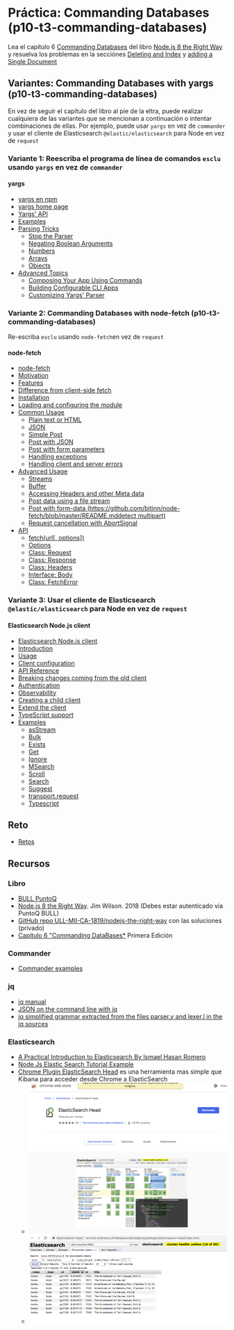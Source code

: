 # Práctica: Commanding Databases (p10-t3-commanding-databases)

Lea el capítulo 6 [Commanding Databases](https://proquest-safaribooksonline-com.accedys2.bbtk.ull.es/book/web-development/9781680505344/part-iidot-working-with-data/chp_databases_html)
del libro
[Node.js 8 the Right Way](https://proquest-safaribooksonline-com.accedys2.bbtk.ull.es/9781680505344)
y resuelva los problemas en la secciónes 
[Deleting and Index](https://proquest-safaribooksonline-com.accedys2.bbtk.ull.es/book/web-development/9781680505344/part-iidot-working-with-data/chp_databases_html#X2ludGVybmFsX0h0bWxWaWV3P3htbGlkPTk3ODE2ODA1MDUzNDQlMkZkMjRlMjA1OThfaHRtbCZxdWVyeT0=) y 
[adding a Single Document](https://proquest-safaribooksonline-com.accedys2.bbtk.ull.es/book/web-development/9781680505344/part-iidot-working-with-data/chp_databases_html#X2ludGVybmFsX0h0bWxWaWV3P3htbGlkPTk3ODE2ODA1MDUzNDQlMkZkMjRlMjA1OThfaHRtbCZxdWVyeT0=)

## Variantes: Commanding Databases with yargs (p10-t3-commanding-databases)

En vez de seguir el capítulo del libro al pie de la eltra, puede realizar cualquiera de las variantes que se mencionan a continuación o intentar combinaciones de ellas. 
Por ejemplo, puede usar `yargs` en vez de `commander` y usar el cliente de Elasticsearch `@elastic/elasticsearch` para Node en vez de `request`

### Variante 1: Reescriba el programa de línea de comandos `esclu` usando `yargs` en vez de `commander`

#### yargs

* [yargs en npm](https://www.npmjs.com/package/yargs)
* [yargs home page](https://yargs.js.org/)
* [Yargs' API](https://github.com/yargs/yargs/blob/master//docs/api.md)
* [Examples](https://github.com/yargs/yargs/blob/master//docs/examples.md)
* [Parsing Tricks](https://github.com/yargs/yargs/blob/master//docs/tricks.md)
  * [Stop the Parser](https://github.com/yargs/yargs/blob/master//docs/tricks.md#stop)
  * [Negating Boolean Arguments](https://github.com/yargs/yargs/blob/master//docs/tricks.md#negate)
  * [Numbers](https://github.com/yargs/yargs/blob/master//docs/tricks.md#numbers)
  * [Arrays](https://github.com/yargs/yargs/blob/master//docs/tricks.md#arrays)
  * [Objects](https://github.com/yargs/yargs/blob/master//docs/tricks.md#objects)
* [Advanced Topics](https://github.com/yargs/yargs/blob/master//docs/advanced.md)
  * [Composing Your App Using Commands](https://github.com/yargs/yargs/blob/master//docs/advanced.md#commands)
  * [Building Configurable CLI Apps](https://github.com/yargs/yargs/blob/master//docs/advanced.md#configuration)
  * [Customizing Yargs' Parser](https://github.com/yargs/yargs/blob/master//docs/advanced.md#customizing)

### Variante 2: Commanding Databases with node-fetch (p10-t3-commanding-databases)

Re-escriba `esclu` usando `node-fetch`en vez de `request`

#### node-fetch

* [node-fetch](https://www.npmjs.com/package/node-fetch)
* [Motivation](https://github.com/bitinn/node-fetch/blob/master/README.md#motivation)
* [Features](https://github.com/bitinn/node-fetch/blob/master/README.md#features)
* [Difference from client-side fetch](https://github.com/bitinn/node-fetch/blob/master/README.md#difference-from-client-side-fetch)
* [Installation](https://github.com/bitinn/node-fetch/blob/master/README.md#installation)
* [Loading and configuring the module](https://github.com/bitinn/node-fetch/blob/master/README.md#loading-and-configuring-the-module)
* [Common Usage](https://github.com/bitinn/node-fetch/blob/master/README.md#common-usage)
    * [Plain text or HTML](https://github.com/bitinn/node-fetch/blob/master/README.md#plain-text-or-html)
    * [JSON](https://github.com/bitinn/node-fetch/blob/master/README.md#json)
    * [Simple Post](https://github.com/bitinn/node-fetch/blob/master/README.md#simple-post)
    * [Post with JSON](https://github.com/bitinn/node-fetch/blob/master/README.md#post-with-json)
    * [Post with form parameters](https://github.com/bitinn/node-fetch/blob/master/README.md#post-with-form-parameters)
    * [Handling exceptions](https://github.com/bitinn/node-fetch/blob/master/README.md#handling-exceptions)
    * [Handling client and server errors](https://github.com/bitinn/node-fetch/blob/master/README.md#handling-client-and-server-errors)
* [Advanced Usage](https://github.com/bitinn/node-fetch/blob/master/README.md#advanced-usage)
    * [Streams](https://github.com/bitinn/node-fetch/blob/master/README.md#streams)
    * [Buffer](https://github.com/bitinn/node-fetch/blob/master/README.md#buffer)
    * [Accessing Headers and other Meta data](https://github.com/bitinn/node-fetch/blob/master/README.md#accessing-headers-and-other-meta-data)
    * [Post data using a file stream](https://github.com/bitinn/node-fetch/blob/master/README.md#post-data-using-a-file-stream)
    * [Post with form-data (https://github.com/bitinn/node-fetch/blob/master/README.mddetect multipart)](https://github.com/bitinn/node-fetch/blob/master/README.md#post-with-form-data-detect-multipart)
    * [Request cancellation with AbortSignal](https://github.com/bitinn/node-fetch/blob/master/README.md#request-cancellation-with-abortsignal)
* [API](https://github.com/bitinn/node-fetch/blob/master/README.md#api)
    * [fetch(url[, options])](https://github.com/bitinn/node-fetch/blob/master/README.md#fetchurl-options)
    * [Options](https://github.com/bitinn/node-fetch/blob/master/README.md#options)
    * [Class: Request](https://github.com/bitinn/node-fetch/blob/master/README.md#class-request)
    * [Class: Response](https://github.com/bitinn/node-fetch/blob/master/README.md#class-response)
    * [Class: Headers](https://github.com/bitinn/node-fetch/blob/master/README.md#class-headers)
    * [Interface: Body](https://github.com/bitinn/node-fetch/blob/master/README.md#interface-body)
    * [Class: FetchError](https://github.com/bitinn/node-fetch/blob/master/README.md#class-fetcherror)

### Variante 3: Usar el cliente de Elasticsearch `@elastic/elasticsearch` para Node en vez de `request`

#### Elasticsearch Node.js client

* [Elasticsearch Node.js client](https://www.elastic.co/guide/en/elasticsearch/client/javascript-api/current/index.html)
*   [Introduction](https://www.elastic.co/guide/en/elasticsearch/client/javascript-api/current/introduction.html)
*   [Usage](https://www.elastic.co/guide/en/elasticsearch/client/javascript-api/current/client-usage.html)
*   [Client configuration](https://www.elastic.co/guide/en/elasticsearch/client/javascript-api/current/client-configuration.html)
*   [API Reference](https://www.elastic.co/guide/en/elasticsearch/client/javascript-api/current/api-reference.html)
*   [Breaking changes coming from the old client](https://www.elastic.co/guide/en/elasticsearch/client/javascript-api/current/breaking-changes.html)
*   [Authentication](https://www.elastic.co/guide/en/elasticsearch/client/javascript-api/current/auth-reference.html)
*   [Observability](https://www.elastic.co/guide/en/elasticsearch/client/javascript-api/current/observability.html)
*   [Creating a child client](https://www.elastic.co/guide/en/elasticsearch/client/javascript-api/current/child-client.html)
*   [Extend the client](https://www.elastic.co/guide/en/elasticsearch/client/javascript-api/current/extend-client.html)
*   [TypeScript support](https://www.elastic.co/guide/en/elasticsearch/client/javascript-api/current/typescript.html)
*   [Examples](https://www.elastic.co/guide/en/elasticsearch/client/javascript-api/current/examples.html)
    *   [asStream](https://www.elastic.co/guide/en/elasticsearch/client/javascript-api/current/as_stream_examples.html)
    *   [Bulk](https://www.elastic.co/guide/en/elasticsearch/client/javascript-api/current/bulk_examples.html)
    *   [Exists](https://www.elastic.co/guide/en/elasticsearch/client/javascript-api/current/exists_examples.html)
    *   [Get](https://www.elastic.co/guide/en/elasticsearch/client/javascript-api/current/get_examples.html)
    *   [Ignore](https://www.elastic.co/guide/en/elasticsearch/client/javascript-api/current/ignore_examples.html)
    *   [MSearch](https://www.elastic.co/guide/en/elasticsearch/client/javascript-api/current/msearch_examples.html)
    *   [Scroll](https://www.elastic.co/guide/en/elasticsearch/client/javascript-api/current/scroll_examples.html)
    *   [Search](https://www.elastic.co/guide/en/elasticsearch/client/javascript-api/current/search_examples.html)
    *   [Suggest](https://www.elastic.co/guide/en/elasticsearch/client/javascript-api/current/suggest_examples.html)
    *   [transport.request](https://www.elastic.co/guide/en/elasticsearch/client/javascript-api/current/transport_request_examples.html)
    *   [Typescript](https://www.elastic.co/guide/en/elasticsearch/client/javascript-api/current/typescript_examples.html)

## Reto

* [Retos](reto.html)

## Recursos

### Libro

* [BULL PuntoQ](https://www.ull.es/servicios/biblioteca/servicios/puntoq/)
* [Node.js 8 the Right Way]({{site.bull_permanente}}/15vbjs7/ullsfx4340000000247287). Jim Wilson. 2018 (Debes estar autenticado via PuntoQ BULL)
* [GitHub repo ULL-MII-CA-1819/nodejs-the-right-way](https://github.com/ULL-MII-CA-1819/nodejs-the-right-way) con las soluciones (privado)
* [Capítulo 6 "Commanding DataBases*](https://github.com/ULL-MII-CA-1819/resources/blob/master/node-js-the-right-way/chapter-6-commanding-databases-node-js-8-the-right-way.pdf)  Primera Edición

### Commander

* [Commander examples](https://github.com/ULL-MII-CA-1819/commander-examples)

### jq

* [jq manual](https://stedolan.github.io/jq/manual/)
* [JSON on the command line with jq](https://shapeshed.com/jq-json/)
* [jq simplified grammar extracted from the files parser.y and lexer.l in the jq sources](https://github.com/fadado/JBOL/blob/master/doc/JQ-language-grammar.md)

### Elasticsearch

* [A Practical Introduction to Elasticsearch By Ismael Hasan Romero](https://www.elastic.co/es/blog/a-practical-introduction-to-elasticsearch)
* [Node Js Elastic Search Tutorial Example](https://appdividend.com/2018/06/29/node-js-elastic-search-tutorial-example/)
* [Chrome Plugin ElasticSearch Head](https://chrome.google.com/webstore/detail/elasticsearch-head/ffmkiejjmecolpfloofpjologoblkegm) es una herramienta mas simple que Kibana para acceder desde Chrome a ElasticSearch
  - ![/assets/images/chrom-elasticsearch-plugins.png](/assets/images/chrom-elasticsearch-plugins.png)
  - ![/assets/images/chrom-elasticsearch-plugins-quey.png](/assets/images/chrom-elasticsearch-plugins-quey.png)